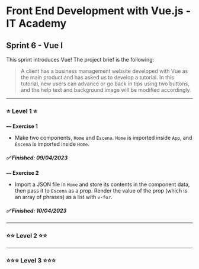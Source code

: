 # Front End Development with Vue.js - IT Academy

## **Sprint 6 - Vue I**

This sprint introduces Vue! The project brief is the following:

> A client has a business management website developed with Vue as the main product and has asked us to develop a tutorial. In this tutorial, new users can advance or go back in tips using two buttons, and the help text and background image will be modified accordingly.

---

### ⭐ **Level 1** ⭐

**— Exercise 1**

- Make two components, `Home` and `Escena`. `Home` is imported inside `App`, and `Escena` is imported inside `Home`.

##### ✅ Finished: 09/04/2023

**— Exercise 2**

- Import a JSON file in `Home` and store its contents in the component data, then pass it to `Escena` as a prop. Render the value of the prop (which is an array of phrases) as a list with `v-for`.

##### ✅ Finished: 10/04/2023

---

### ⭐⭐ **Level 2** ⭐⭐

---

### ⭐⭐⭐ **Level 3** ⭐⭐⭐
